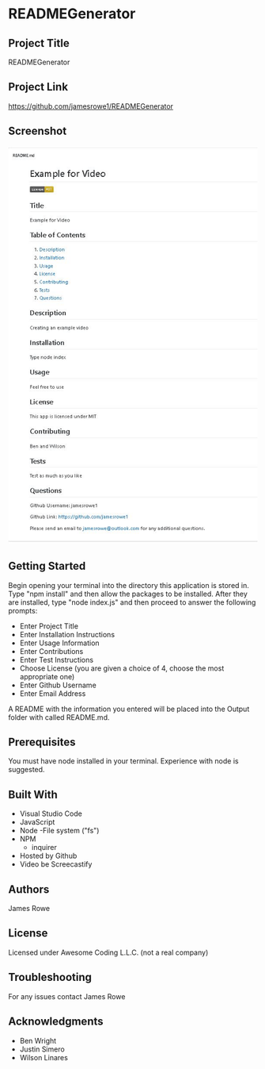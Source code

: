 # READMEGenerator

## Project Title

READMEGenerator

## Project Link

https://github.com/jamesrowe1/READMEGenerator

## Screenshot

![readmegenerator](assets/readmeScreenshot.jpg)

## Getting Started

Begin opening your terminal into the directory this application is stored in. Type "npm install" and then allow the packages to be installed. After they are installed, type "node index.js" and then proceed to answer the following prompts:

- Enter Project Title
- Enter Installation Instructions
- Enter Usage Information
- Enter Contributions
- Enter Test Instructions
- Choose License (you are given a choice of 4, choose the most appropriate one)
- Enter Github Username
- Enter Email Address

A README with the information you entered will be placed into the Output folder with called README.md.

## Prerequisites

You must have node installed in your terminal. Experience with node is suggested.

## Built With

- Visual Studio Code
- JavaScript
- Node
  -File system ("fs")
- NPM
  - inquirer
- Hosted by Github
- Video be Screecastify

## Authors

James Rowe

## License

Licensed under Awesome Coding L.L.C. (not a real company)

## Troubleshooting

For any issues contact James Rowe

## Acknowledgments

- Ben Wright
- Justin Simero
- Wilson Linares
